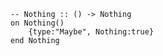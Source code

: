 ```applescript
-- Nothing :: () -> Nothingon Nothing()	{type:"Maybe", Nothing:true}end Nothing
```